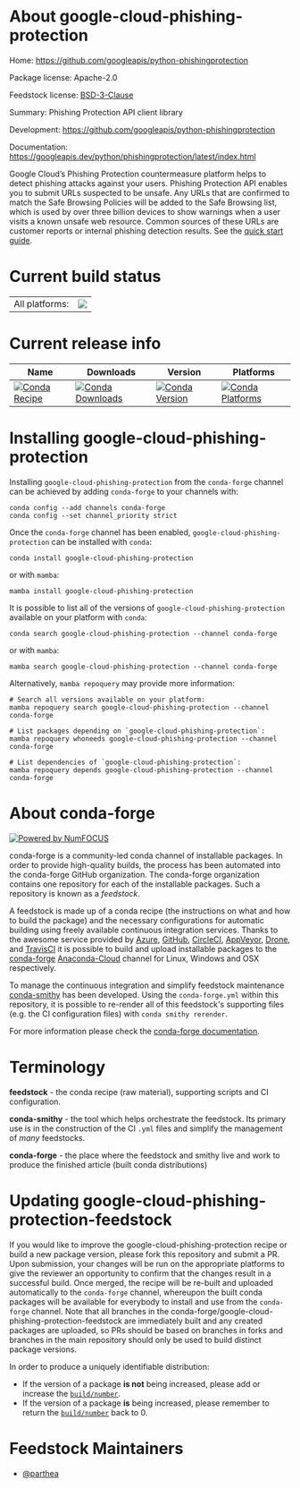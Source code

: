 About google-cloud-phishing-protection
======================================

Home: https://github.com/googleapis/python-phishingprotection

Package license: Apache-2.0

Feedstock license: [BSD-3-Clause](https://github.com/conda-forge/google-cloud-phishing-protection-feedstock/blob/main/LICENSE.txt)

Summary: Phishing Protection API client library

Development: https://github.com/googleapis/python-phishingprotection

Documentation: https://googleapis.dev/python/phishingprotection/latest/index.html

Google Cloud’s Phishing Protection countermeasure platform helps to detect phishing attacks against your users. Phishing Protection API enables you to submit URLs suspected to be unsafe. Any URLs that are confirmed to match the Safe Browsing Policies will be added to the Safe Browsing list, which is used by over three billion devices to show warnings when a user visits a known unsafe web resource. Common sources of these URLs are customer reports or internal phishing detection results.
See the [quick start guide](https://googleapis.dev/python/phishingprotection/latest/index.html#quick-start).

Current build status
====================


<table><tr><td>All platforms:</td>
    <td>
      <a href="https://dev.azure.com/conda-forge/feedstock-builds/_build/latest?definitionId=9636&branchName=main">
        <img src="https://dev.azure.com/conda-forge/feedstock-builds/_apis/build/status/google-cloud-phishing-protection-feedstock?branchName=main">
      </a>
    </td>
  </tr>
</table>

Current release info
====================

| Name | Downloads | Version | Platforms |
| --- | --- | --- | --- |
| [![Conda Recipe](https://img.shields.io/badge/recipe-google--cloud--phishing--protection-green.svg)](https://anaconda.org/conda-forge/google-cloud-phishing-protection) | [![Conda Downloads](https://img.shields.io/conda/dn/conda-forge/google-cloud-phishing-protection.svg)](https://anaconda.org/conda-forge/google-cloud-phishing-protection) | [![Conda Version](https://img.shields.io/conda/vn/conda-forge/google-cloud-phishing-protection.svg)](https://anaconda.org/conda-forge/google-cloud-phishing-protection) | [![Conda Platforms](https://img.shields.io/conda/pn/conda-forge/google-cloud-phishing-protection.svg)](https://anaconda.org/conda-forge/google-cloud-phishing-protection) |

Installing google-cloud-phishing-protection
===========================================

Installing `google-cloud-phishing-protection` from the `conda-forge` channel can be achieved by adding `conda-forge` to your channels with:

```
conda config --add channels conda-forge
conda config --set channel_priority strict
```

Once the `conda-forge` channel has been enabled, `google-cloud-phishing-protection` can be installed with `conda`:

```
conda install google-cloud-phishing-protection
```

or with `mamba`:

```
mamba install google-cloud-phishing-protection
```

It is possible to list all of the versions of `google-cloud-phishing-protection` available on your platform with `conda`:

```
conda search google-cloud-phishing-protection --channel conda-forge
```

or with `mamba`:

```
mamba search google-cloud-phishing-protection --channel conda-forge
```

Alternatively, `mamba repoquery` may provide more information:

```
# Search all versions available on your platform:
mamba repoquery search google-cloud-phishing-protection --channel conda-forge

# List packages depending on `google-cloud-phishing-protection`:
mamba repoquery whoneeds google-cloud-phishing-protection --channel conda-forge

# List dependencies of `google-cloud-phishing-protection`:
mamba repoquery depends google-cloud-phishing-protection --channel conda-forge
```


About conda-forge
=================

[![Powered by
NumFOCUS](https://img.shields.io/badge/powered%20by-NumFOCUS-orange.svg?style=flat&colorA=E1523D&colorB=007D8A)](https://numfocus.org)

conda-forge is a community-led conda channel of installable packages.
In order to provide high-quality builds, the process has been automated into the
conda-forge GitHub organization. The conda-forge organization contains one repository
for each of the installable packages. Such a repository is known as a *feedstock*.

A feedstock is made up of a conda recipe (the instructions on what and how to build
the package) and the necessary configurations for automatic building using freely
available continuous integration services. Thanks to the awesome service provided by
[Azure](https://azure.microsoft.com/en-us/services/devops/), [GitHub](https://github.com/),
[CircleCI](https://circleci.com/), [AppVeyor](https://www.appveyor.com/),
[Drone](https://cloud.drone.io/welcome), and [TravisCI](https://travis-ci.com/)
it is possible to build and upload installable packages to the
[conda-forge](https://anaconda.org/conda-forge) [Anaconda-Cloud](https://anaconda.org/)
channel for Linux, Windows and OSX respectively.

To manage the continuous integration and simplify feedstock maintenance
[conda-smithy](https://github.com/conda-forge/conda-smithy) has been developed.
Using the ``conda-forge.yml`` within this repository, it is possible to re-render all of
this feedstock's supporting files (e.g. the CI configuration files) with ``conda smithy rerender``.

For more information please check the [conda-forge documentation](https://conda-forge.org/docs/).

Terminology
===========

**feedstock** - the conda recipe (raw material), supporting scripts and CI configuration.

**conda-smithy** - the tool which helps orchestrate the feedstock.
                   Its primary use is in the construction of the CI ``.yml`` files
                   and simplify the management of *many* feedstocks.

**conda-forge** - the place where the feedstock and smithy live and work to
                  produce the finished article (built conda distributions)


Updating google-cloud-phishing-protection-feedstock
===================================================

If you would like to improve the google-cloud-phishing-protection recipe or build a new
package version, please fork this repository and submit a PR. Upon submission,
your changes will be run on the appropriate platforms to give the reviewer an
opportunity to confirm that the changes result in a successful build. Once
merged, the recipe will be re-built and uploaded automatically to the
`conda-forge` channel, whereupon the built conda packages will be available for
everybody to install and use from the `conda-forge` channel.
Note that all branches in the conda-forge/google-cloud-phishing-protection-feedstock are
immediately built and any created packages are uploaded, so PRs should be based
on branches in forks and branches in the main repository should only be used to
build distinct package versions.

In order to produce a uniquely identifiable distribution:
 * If the version of a package **is not** being increased, please add or increase
   the [``build/number``](https://docs.conda.io/projects/conda-build/en/latest/resources/define-metadata.html#build-number-and-string).
 * If the version of a package **is** being increased, please remember to return
   the [``build/number``](https://docs.conda.io/projects/conda-build/en/latest/resources/define-metadata.html#build-number-and-string)
   back to 0.

Feedstock Maintainers
=====================

* [@parthea](https://github.com/parthea/)

